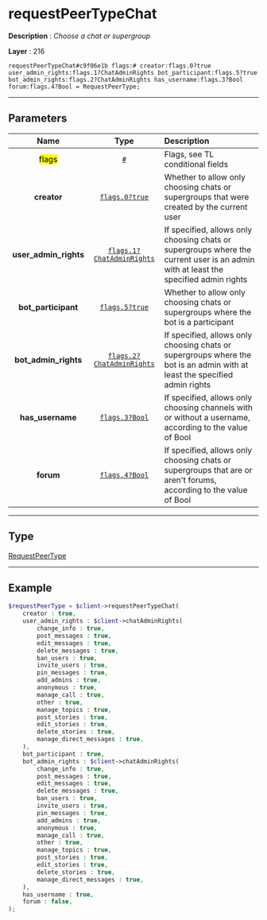 # requestPeerTypeChat

**Description** : *Choose a chat or supergroup*

**Layer** : 216

```tl
requestPeerTypeChat#c9f06e1b flags:# creator:flags.0?true user_admin_rights:flags.1?ChatAdminRights bot_participant:flags.5?true bot_admin_rights:flags.2?ChatAdminRights has_username:flags.3?Bool forum:flags.4?Bool = RequestPeerType;
```

---

## Parameters

| Name | Type | Description |
| :---: | :---: | :--- |
| <mark>flags</mark> | [`#`](type/#) | Flags, see TL conditional fields |
| **creator** | [`flags.0?true`](type/true) | Whether to allow only choosing chats or supergroups that were created by the current user |
| **user_admin_rights** | [`flags.1?ChatAdminRights`](type/ChatAdminRights) | If specified, allows only choosing chats or supergroups where the current user is an admin with at least the specified admin rights |
| **bot_participant** | [`flags.5?true`](type/true) | Whether to allow only choosing chats or supergroups where the bot is a participant |
| **bot_admin_rights** | [`flags.2?ChatAdminRights`](type/ChatAdminRights) | If specified, allows only choosing chats or supergroups where the bot is an admin with at least the specified admin rights |
| **has_username** | [`flags.3?Bool`](type/Bool) | If specified, allows only choosing channels with or without a username, according to the value of Bool |
| **forum** | [`flags.4?Bool`](type/Bool) | If specified, allows only choosing chats or supergroups that are or aren't forums, according to the value of Bool |

---

## Type

[RequestPeerType](type/RequestPeerType)

---

## Example

```php
$requestPeerType = $client->requestPeerTypeChat(
	creator : true,
	user_admin_rights : $client->chatAdminRights(
		change_info : true,
		post_messages : true,
		edit_messages : true,
		delete_messages : true,
		ban_users : true,
		invite_users : true,
		pin_messages : true,
		add_admins : true,
		anonymous : true,
		manage_call : true,
		other : true,
		manage_topics : true,
		post_stories : true,
		edit_stories : true,
		delete_stories : true,
		manage_direct_messages : true,
	),
	bot_participant : true,
	bot_admin_rights : $client->chatAdminRights(
		change_info : true,
		post_messages : true,
		edit_messages : true,
		delete_messages : true,
		ban_users : true,
		invite_users : true,
		pin_messages : true,
		add_admins : true,
		anonymous : true,
		manage_call : true,
		other : true,
		manage_topics : true,
		post_stories : true,
		edit_stories : true,
		delete_stories : true,
		manage_direct_messages : true,
	),
	has_username : true,
	forum : false,
);
```